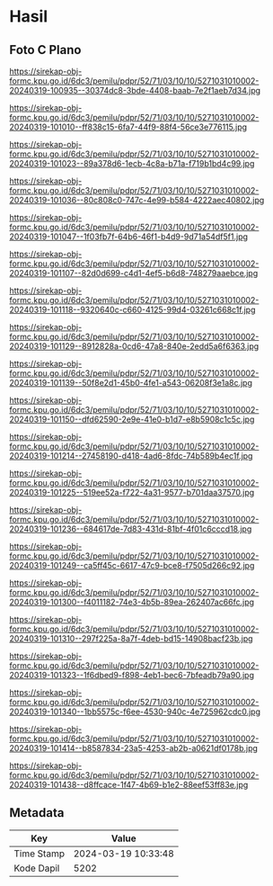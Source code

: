 # Hasil

## Foto C Plano

https://sirekap-obj-formc.kpu.go.id/6dc3/pemilu/pdpr/52/71/03/10/10/5271031010002-20240319-100935--30374dc8-3bde-4408-baab-7e2f1aeb7d34.jpg

https://sirekap-obj-formc.kpu.go.id/6dc3/pemilu/pdpr/52/71/03/10/10/5271031010002-20240319-101010--ff838c15-6fa7-44f9-88f4-56ce3e776115.jpg

https://sirekap-obj-formc.kpu.go.id/6dc3/pemilu/pdpr/52/71/03/10/10/5271031010002-20240319-101023--89a378d6-1ecb-4c8a-b71a-f719b1bd4c99.jpg

https://sirekap-obj-formc.kpu.go.id/6dc3/pemilu/pdpr/52/71/03/10/10/5271031010002-20240319-101036--80c808c0-747c-4e99-b584-4222aec40802.jpg

https://sirekap-obj-formc.kpu.go.id/6dc3/pemilu/pdpr/52/71/03/10/10/5271031010002-20240319-101047--1f03fb7f-64b6-46f1-b4d9-9d71a54df5f1.jpg

https://sirekap-obj-formc.kpu.go.id/6dc3/pemilu/pdpr/52/71/03/10/10/5271031010002-20240319-101107--82d0d699-c4d1-4ef5-b6d8-748279aaebce.jpg

https://sirekap-obj-formc.kpu.go.id/6dc3/pemilu/pdpr/52/71/03/10/10/5271031010002-20240319-101118--9320640c-c660-4125-99d4-03261c668c1f.jpg

https://sirekap-obj-formc.kpu.go.id/6dc3/pemilu/pdpr/52/71/03/10/10/5271031010002-20240319-101129--8912828a-0cd6-47a8-840e-2edd5a6f6363.jpg

https://sirekap-obj-formc.kpu.go.id/6dc3/pemilu/pdpr/52/71/03/10/10/5271031010002-20240319-101139--50f8e2d1-45b0-4fe1-a543-06208f3e1a8c.jpg

https://sirekap-obj-formc.kpu.go.id/6dc3/pemilu/pdpr/52/71/03/10/10/5271031010002-20240319-101150--dfd62590-2e9e-41e0-b1d7-e8b5908c1c5c.jpg

https://sirekap-obj-formc.kpu.go.id/6dc3/pemilu/pdpr/52/71/03/10/10/5271031010002-20240319-101214--27458190-d418-4ad6-8fdc-74b589b4ec1f.jpg

https://sirekap-obj-formc.kpu.go.id/6dc3/pemilu/pdpr/52/71/03/10/10/5271031010002-20240319-101225--519ee52a-f722-4a31-9577-b701daa37570.jpg

https://sirekap-obj-formc.kpu.go.id/6dc3/pemilu/pdpr/52/71/03/10/10/5271031010002-20240319-101236--684617de-7d83-431d-81bf-4f01c6cccd18.jpg

https://sirekap-obj-formc.kpu.go.id/6dc3/pemilu/pdpr/52/71/03/10/10/5271031010002-20240319-101249--ca5ff45c-6617-47c9-bce8-f7505d266c92.jpg

https://sirekap-obj-formc.kpu.go.id/6dc3/pemilu/pdpr/52/71/03/10/10/5271031010002-20240319-101300--f4011182-74e3-4b5b-89ea-262407ac66fc.jpg

https://sirekap-obj-formc.kpu.go.id/6dc3/pemilu/pdpr/52/71/03/10/10/5271031010002-20240319-101310--297f225a-8a7f-4deb-bd15-14908bacf23b.jpg

https://sirekap-obj-formc.kpu.go.id/6dc3/pemilu/pdpr/52/71/03/10/10/5271031010002-20240319-101323--1f6dbed9-f898-4eb1-bec6-7bfeadb79a90.jpg

https://sirekap-obj-formc.kpu.go.id/6dc3/pemilu/pdpr/52/71/03/10/10/5271031010002-20240319-101340--1bb5575c-f6ee-4530-940c-4e725962cdc0.jpg

https://sirekap-obj-formc.kpu.go.id/6dc3/pemilu/pdpr/52/71/03/10/10/5271031010002-20240319-101414--b8587834-23a5-4253-ab2b-a0621df0178b.jpg

https://sirekap-obj-formc.kpu.go.id/6dc3/pemilu/pdpr/52/71/03/10/10/5271031010002-20240319-101438--d8ffcace-1f47-4b69-b1e2-88eef53ff83e.jpg


## Metadata

| Key        | Value               |
| ---------- | ------------------- |
| Time Stamp | 2024-03-19 10:33:48 |
| Kode Dapil | 5202                |



